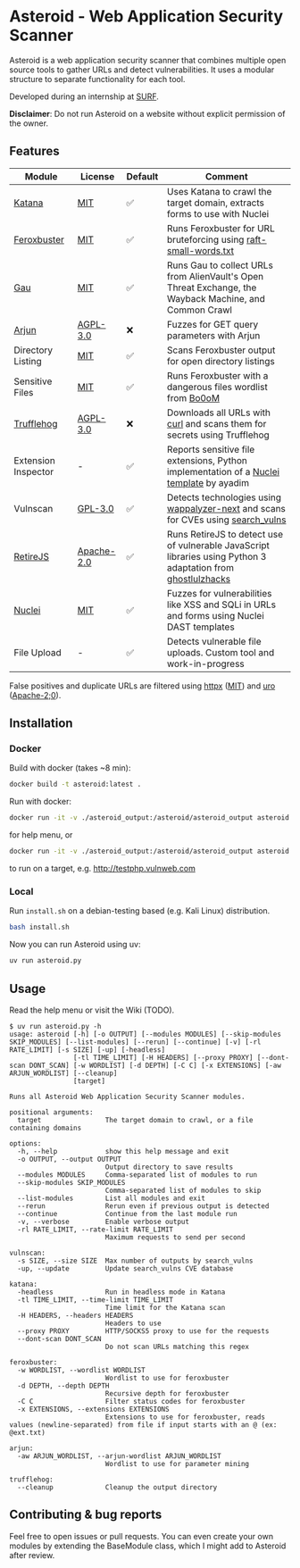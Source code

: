# Asteroid - Web Application Security Scanner
Asteroid is a web application security scanner that combines multiple open source tools to gather URLs and detect vulnerabilities. It uses a modular structure to separate functionality for each tool.

Developed during an internship at [SURF](https://www.surf.nl/).

**Disclaimer**: Do not run Asteroid on a website without explicit permission of the owner.

## Features
| Module     | License | Default      | Comment |
| ------------- | ------------- | ------------- | ------------- |
| [Katana](https://github.com/projectdiscovery/katana) | [MIT](https://github.com/projectdiscovery/katana/blob/main/LICENSE.md) | ✅ | Uses Katana to crawl the target domain, extracts forms to use with Nuclei |
| [Feroxbuster](https://github.com/epi052/feroxbuster) | [MIT](https://github.com/epi052/feroxbuster/blob/main/LICENSE) |  ✅ | Runs Feroxbuster for URL bruteforcing using [raft-small-words.txt](https://github.com/danielmiessler/SecLists/blob/master/Discovery/Web-Content/raft-small-words.txt) |
| [Gau](https://github.com/lc/gau) | [MIT](https://github.com/lc/gau/blob/master/LICENSE) | ✅ | Runs Gau to collect URLs from AlienVault's Open Threat Exchange, the Wayback Machine, and Common Crawl |
| [Arjun](https://github.com/s0md3v/Arjun) | [AGPL-3.0](https://github.com/s0md3v/Arjun/blob/master/LICENSE) | ❌ | Fuzzes for GET query parameters with Arjun |
| Directory Listing | [MIT](https://github.com/epi052/feroxbuster/blob/main/LICENSE) | ✅ | Scans Feroxbuster output for open directory listings | 
| Sensitive Files | [MIT](https://github.com/epi052/feroxbuster/blob/main/LICENSE) |  ✅ | Runs Feroxbuster with a dangerous files wordlist from [Bo0oM](https://github.com/Bo0oM/fuzz.txt) |
| [Trufflehog](https://github.com/trufflesecurity/trufflehog) | [AGPL-3.0](https://github.com/trufflesecurity/trufflehog/blob/main/LICENSE) | ❌ | Downloads all URLs with [curl](https://github.com/curl/curl) and scans them for secrets using Trufflehog |
| Extension Inspector | - | ✅ | Reports sensitive file extensions, Python implementation of a [Nuclei template](https://github.com/projectdiscovery/nuclei-templates/blob/main/file/url-analyse/url-extension-inspector.yaml) by ayadim |
| Vulnscan | [GPL-3.0](https://github.com/s0md3v/wappalyzer-next/blob/main/LICENSE) | ✅ | Detects technologies using [wappalyzer-next](https://github.com/s0md3v/wappalyzer-next) and scans for CVEs using [search_vulns](https://github.com/ra1nb0rn/search_vulns)|
| [RetireJS](https://github.com/retirejs/retire.js/) | [Apache-2.0](https://github.com/RetireJS/retire.js/blob/master/LICENSE.md) | ✅ | Runs RetireJS to detect use of vulnerable JavaScript libraries using Python 3 adaptation from [ghostlulzhacks](https://github.com/ghostlulzhacks/RetireJs) |
| [Nuclei](https://github.com/projectdiscovery/nuclei) | [MIT](https://github.com/projectdiscovery/nuclei/blob/dev/LICENSE.md) | ✅ | Fuzzes for vulnerabilities like XSS and SQLi in URLs and forms using Nuclei DAST templates | 
| File Upload | - | ✅ | Detects vulnerable file uploads. Custom tool and work-in-progress |

False positives and duplicate URLs are filtered using [httpx](https://github.com/projectdiscovery/httpx) ([MIT](https://github.com/projectdiscovery/httpx/blob/main/LICENSE.md)) and [uro](https://github.com/s0md3v/uro) ([Apache-2;0](https://github.com/s0md3v/uro/blob/main/LICENSE)).
## Installation
### Docker
Build with docker (takes ~8 min):
```bash
docker build -t asteroid:latest .
```

Run with docker:
```bash
docker run -it -v ./asteroid_output:/asteroid/asteroid_output asteroid -h
```
for help menu, or
```bash
docker run -it -v ./asteroid_output:/asteroid/asteroid_output asteroid http://testphp.vulnweb.com
```
to run on a target, e.g. http://testphp.vulnweb.com
### Local
Run `install.sh` on a debian-testing based (e.g. Kali Linux) distribution.
```bash
bash install.sh
```
Now you can run Asteroid using uv:
```bash
uv run asteroid.py
```
## Usage
Read the help menu or visit the Wiki (TODO).
```
$ uv run asteroid.py -h
usage: asteroid [-h] [-o OUTPUT] [--modules MODULES] [--skip-modules SKIP_MODULES] [--list-modules] [--rerun] [--continue] [-v] [-rl RATE_LIMIT] [-s SIZE] [-up] [-headless]
                [-tl TIME_LIMIT] [-H HEADERS] [--proxy PROXY] [--dont-scan DONT_SCAN] [-w WORDLIST] [-d DEPTH] [-C C] [-x EXTENSIONS] [-aw ARJUN_WORDLIST] [--cleanup]
                [target]

Runs all Asteroid Web Application Security Scanner modules.

positional arguments:
  target                The target domain to crawl, or a file containing domains

options:
  -h, --help            show this help message and exit
  -o OUTPUT, --output OUTPUT
                        Output directory to save results
  --modules MODULES     Comma-separated list of modules to run
  --skip-modules SKIP_MODULES
                        Comma-separated list of modules to skip
  --list-modules        List all modules and exit
  --rerun               Rerun even if previous output is detected
  --continue            Continue from the last module run
  -v, --verbose         Enable verbose output
  -rl RATE_LIMIT, --rate-limit RATE_LIMIT
                        Maximum requests to send per second

vulnscan:
  -s SIZE, --size SIZE  Max number of outputs by search_vulns
  -up, --update         Update search_vulns CVE database

katana:
  -headless             Run in headless mode in Katana
  -tl TIME_LIMIT, --time-limit TIME_LIMIT
                        Time limit for the Katana scan
  -H HEADERS, --headers HEADERS
                        Headers to use
  --proxy PROXY         HTTP/SOCKS5 proxy to use for the requests
  --dont-scan DONT_SCAN
                        Do not scan URLs matching this regex

feroxbuster:
  -w WORDLIST, --wordlist WORDLIST
                        Wordlist to use for feroxbuster
  -d DEPTH, --depth DEPTH
                        Recursive depth for feroxbuster
  -C C                  Filter status codes for feroxbuster
  -x EXTENSIONS, --extensions EXTENSIONS
                        Extensions to use for feroxbuster, reads values (newline-separated) from file if input starts with an @ (ex: @ext.txt)

arjun:
  -aw ARJUN_WORDLIST, --arjun-wordlist ARJUN_WORDLIST
                        Wordlist to use for parameter mining

trufflehog:
  --cleanup             Cleanup the output directory
```

## Contributing & bug reports
Feel free to open issues or pull requests. You can even create your own modules by extending the BaseModule class, which I might add to Asteroid after review.

